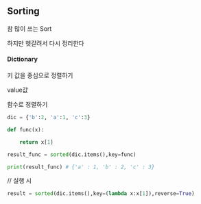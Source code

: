 ## Sorting

참 많이 쓰는 Sort

하지만 헷갈려서 다시 정리한다



#### Dictionary

키 값을 중심으로 정렬하기





value값

함수로 정렬하기

```python
dic = {'b':2, 'a':1, 'c':3}

def func(x):

	return x[1]

result_func = sorted(dic.items(),key=func)

print(result_func) # {'a' : 1, 'b' : 2, 'c' : 3}
```

// 실행 시 
```python
result = sorted(dic.items(),key=(lambda x:x[1]),reverse=True)
```